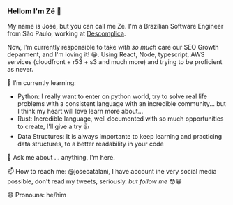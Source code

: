 ### Hellom I'm Zé 👋

My name is José, but you can call me Zé. I'm a Brazilian Software Engineer from São Paulo, working at [Descomplica](https://descomplica.com.br).

Now, I'm currently responsible to take _with so much_ care our SEO Growth deparment, and I'm loving it! 😀. Using React, Node, typescript, AWS services (cloudfront + r53 + s3 and much more) and trying to be proficient as never.

🌱 I’m currently learning:
 * Python: I really want to enter on python world, try to solve real life problems with a consistent language with an incredible community... but I think my heart will love learn more about...
* Rust: Incredible language, well documented with so much opportunities to create, I'll give a try 👍
* Data Structures: It is always importante to keep learning and practicing data structures, to a better readability in your code

💬 Ask me about ... anything, I'm here.

📫 How to reach me: @josecatalani, I have account ine very social media possible, don't read my tweets, seriously. _but follow me_ 😳😀

😄 Pronouns: he/him
